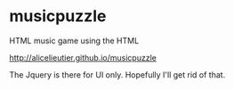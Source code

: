 musicpuzzle
===========

HTML music game using the HTML <audio> tag.

http://alicelieutier.github.io/musicpuzzle

The Jquery is there for UI only. Hopefully I'll get rid of that.
